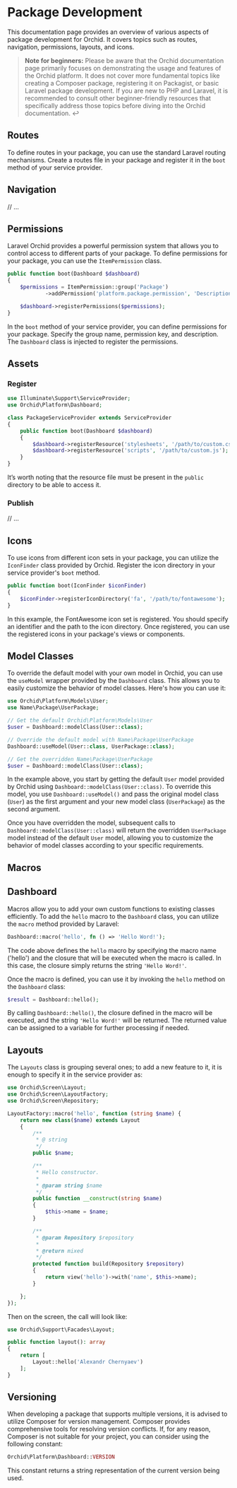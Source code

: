 # Package Development

This documentation page provides an overview of various aspects of package development for Orchid. It covers topics such as routes, navigation, permissions, layouts, and icons.

> **Note for beginners:** Please be aware that the Orchid documentation page primarily focuses on demonstrating the usage and features of the Orchid platform. It does not cover more fundamental topics like creating a Composer package, registering it on Packagist, or basic Laravel package development. If you are new to PHP and Laravel, it is recommended to consult other beginner-friendly resources that specifically address those topics before diving into the Orchid documentation. ↩

## Routes

To define routes in your package, you can use the standard Laravel routing mechanisms. Create a routes file in your package and register it in the `boot` method of your service provider.

## Navigation

// ...

## Permissions

Laravel Orchid provides a powerful permission system that allows you to control access to different parts of your package. To define permissions for your package, you can use the `ItemPermission` class.

```php
public function boot(Dashboard $dashboard)
{
    $permissions = ItemPermission::group('Package')
            ->addPermission('platform.package.permission', 'Description');

    $dashboard->registerPermissions($permissions);
}
```

In the `boot` method of your service provider, you can define permissions for your package. Specify the group name, permission key, and description. The `Dashboard` class is injected to register the permissions.


## Assets

### Register

```php
use Illuminate\Support\ServiceProvider;
use Orchid\Platform\Dashboard;

class PackageServiceProvider extends ServiceProvider
{
    public function boot(Dashboard $dashboard)
    {
        $dashboard->registerResource('stylesheets', '/path/to/custom.css');
        $dashboard->registerResource('scripts', '/path/to/custom.js');
    }
}
```

It’s worth noting that the resource file must be present in the `public` directory to be able to access it.

### Publish

// ...


## Icons

To use icons from different icon sets in your package, you can utilize the `IconFinder` class provided by Orchid. Register the icon directory in your service provider's `boot` method.

```php
public function boot(IconFinder $iconFinder)
{
    $iconFinder->registerIconDirectory('fa', '/path/to/fontawesome');
}
```

In this example, the FontAwesome icon set is registered. You should specify an identifier and the path to the icon directory. Once registered, you can use the registered icons in your package's views or components.



## Model Classes

To override the default model with your own model in Orchid, you can use the `useModel` wrapper provided by the `Dashboard` class. This allows you to easily customize the behavior of model classes. Here's how you can use it:

```php
use Orchid\Platform\Models\User;
use Name\Package\UserPackage;

// Get the default Orchid\Platform\Models\User
$user = Dashboard::modelClass(User::class);

// Override the default model with Name\Package\UserPackage
Dashboard::useModel(User::class, UserPackage::class);

// Get the overridden Name\Package\UserPackage
$user = Dashboard::modelClass(User::class);
```

In the example above, you start by getting the default `User` model provided by Orchid using `Dashboard::modelClass(User::class)`. To override this model, you use `Dashboard::useModel()` and pass the original model class (`User`) as the first argument and your new model class (`UserPackage`) as the second argument.

Once you have overridden the model, subsequent calls to `Dashboard::modelClass(User::class)` will return the overridden `UserPackage` model instead of the default `User` model, allowing you to customize the behavior of model classes according to your specific requirements.


## Macros

## Dashboard

Macros allow you to add your own custom functions to existing classes efficiently. To add the `hello` macro to the `Dashboard` class, you can utilize the `macro` method provided by Laravel:

```php
Dashboard::macro('hello', fn () => 'Hello Word!');
```

The code above defines the `hello` macro by specifying the macro name ('hello') and the closure that will be executed when the macro is called. In this case, the closure simply returns the string `'Hello Word!'`.

Once the macro is defined, you can use it by invoking the `hello` method on the `Dashboard` class:

```php
$result = Dashboard::hello();
```

By calling `Dashboard::hello()`, the closure defined in the macro will be executed, and the string `'Hello Word!'` will be returned. The returned value can be assigned to a variable for further processing if needed.

## Layouts


The `Layouts` class is grouping several ones; to add a new feature to it, it is enough to specify it in the service provider as:

```php
use Orchid\Screen\Layout;
use Orchid\Screen\LayoutFactory;
use Orchid\Screen\Repository;

LayoutFactory::macro('hello', function (string $name) {
    return new class($name) extends Layout
    {
        /**
         * @ string
         */
        public $name;

        /**
         * Hello constructor.
         *
         * @param string $name
         */
        public function __construct(string $name)
        {
            $this->name = $name;
        }

        /**
         * @param Repository $repository
         *
         * @return mixed
         */
        protected function build(Repository $repository)
        {
            return view('hello')->with('name', $this->name);
        }

    };
});
```

Then on the screen, the call will look like:

```php
use Orchid\Support\Facades\Layout;

public function layout(): array
{
    return [
        Layout::hello('Alexandr Chernyaev')
    ];
}
```

## Versioning

When developing a package that supports multiple versions, it is advised to utilize Composer for version management. Composer provides comprehensive tools for resolving version conflicts. If, for any reason, Composer is not suitable for your project, you can consider using the following constant:

```php
Orchid\Platform\Dashboard::VERSION
```

This constant returns a string representation of the current version being used.
